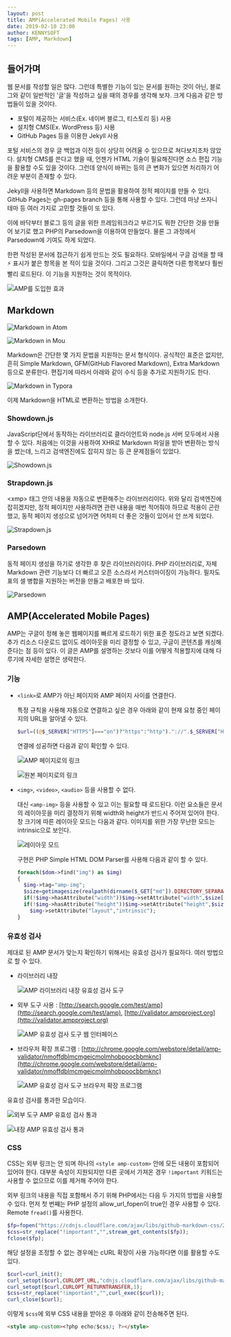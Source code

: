 ```yaml
---
layout: post
title: AMP(Accelerated Mobile Pages) 사용
date: 2019-02-10 23:00
author: KENNYSOFT
tags: [AMP, Markdown]
---
```


## 들어가며

웹 문서를 작성할 일은 많다. 그런데 특별한 기능이 있는 문서를 원하는 것이 아닌, 블로그와 같이 일반적인 '글'을 작성하고 싶을 때의 경우를 생각해 보자. 크게 다음과 같은 방법들이 있을 것이다.

* 포털이 제공하는 서비스(Ex. 네이버 블로그, 티스토리 등) 사용
* 설치형 CMS(Ex. WordPress 등) 사용
* GitHub Pages 등을 이용한 Jekyll 사용

포털 서비스의 경우 글 백업과 이전 등이 상당히 어려울 수 있으므로 쳐다보지조차 않았다. 설치형 CMS를 쓴다고 했을 때, 언젠가 HTML 기술이 필요해진다면 소스 편집 기능을 활용할 수도 있을 것이다. 그런데 양식이 바뀌는 등의 큰 변화가 있으면 처리하기 어려운 부분이 존재할 수 있다.

Jekyll을 사용하면 Markdown 등의 문법을 활용하여 정적 페이지를 만들 수 있다. GitHub Pages는 gh-pages branch 등을 통해 사용할 수 있다. 그런데 마냥 쓰자니 테마 등 여러 가지로 고민할 것들이 또 있다.

이에 바닥부터 블로그 등의 글을 위한 프레임워크라고 부르기도 뭐한 간단한 것을 만들어 보기로 했고 PHP의 Parsedown을 이용하여 만들었다. 물론 그 과정에서 Parsedown에 기여도 하게 되었다.

한편 작성된 문서에 접근하기 쉽게 만드는 것도 필요하다. 모바일에서 구글 검색을 할 때 ⚡ 표시가 붙은 항목을 본 적이 있을 것이다. 그리고 그것은 클릭하면 다른 항목보다 훨씬 빨리 로드된다. 이 기능을 지원하는 것이 목적이다.

![AMP를 도입한 효과](/assets/images/use-amp/amp-effect.png)

## Markdown

![Markdown in Atom](/assets/images/use-amp/markdown-atom.png)

![Markdown in Mou](/assets/images/use-amp/markdown-mou.png)

Markdown은 간단한 몇 가지 문법을 지원하는 문서 형식이다. 공식적인 표준은 없지만, 흔히 Simple Markdown, GFM(GitHub Flavored Markdown), Extra Markdown 등으로 분류한다. 편집기에 따라서 아래와 같이 수식 등을 추가로 지원하기도 한다.

![Markdown in Typora](/assets/images/use-amp/markdown-typora.png)

이제 Markdown을 HTML로 변환하는 방법을 소개한다.

### Showdown.js

JavaScript단에서 동작하는 라이브러리로 클라이언트와 node.js 서버 모두에서 사용할 수 있다. 처음에는 이것을 사용하여 XHR로 Markdown 파일을 받아 변환하는 방식을 썼는데, 느리고 검색엔진에도 잡히지 않는 등 큰 문제점들이 있었다.

![Showdown.js](/assets/images/use-amp/showdownjs.png)

### Strapdown.js

&lt;xmp> 태그 안의 내용을 자동으로 변환해주는 라이브러리이다. 위와 달리 검색엔진에 잡히겠지만, 정적 페이지만 사용하려면 관련 내용을 매번 적어줘야 하므로 적용이 곤란했고, 동적 페이지 생성으로 넘어가면 어차피 더 좋은 것들이 있어서 안 쓰게 되었다.

![Strapdown.js](/assets/images/use-amp/strapdownjs.png)

### Parsedown

동적 페이지 생성을 하기로 생각한 후 찾은 라이브러리이다. PHP 라이브러리로, 자체 Markdown 관련 기능보다 더 빠르고 오픈 소스라서 커스터마이징이 가능하다. 필자도 표의 셀 병합을 지원하는 버전을 만들고 배포한 바 있다.

![Parsedown](/assets/images/use-amp/parsedown.png)

## AMP(Accelerated Mobile Pages)

AMP는 구글이 정해 놓은 웹페이지를 빠르게 로드하기 위한 표준 정도라고 보면 되겠다. 추가 리소스 다운로드 없이도 레이아웃을 미리 결정할 수 있고, 구글이 콘텐츠를 캐싱해준다는 점 등이 있다. 이 글은 AMP를 설명하는 것보다 이를 어떻게 적용할지에 대해 다루기에 자세한 설명은 생략한다.

### 기능

* `<link>`로 AMP가 아닌 페이지와 AMP 페이지 사이를 연결한다.

  특정 규칙을 사용해 자동으로 연결하고 싶은 경우 아래와 같이 현재 요청 중인 페이지의 URL을 알아낼 수 있다.

  ```php
  $url=((@$_SERVER["HTTPS"]==="on")?"https":"http")."://".$_SERVER["HTTP_HOST"].$_SERVER["REQUEST_URI"];
  ```

  연결에 성공하면 다음과 같이 확인할 수 있다.

  ![AMP 페이지로의 링크](/assets/images/use-amp/link-to-amp.png)

  ![원본 페이지로의 링크](/assets/images/use-amp/link-to-canonical.png)

* `<img>`, `<video>`, `<audio>` 등을 사용할 수 없다.

  대신 `<amp-img>` 등을 사용할 수 있고 이는 필요할 때 로드된다. 이런 요소들은 문서의 레이아웃을 미리 결정하기 위해 width와 height가 반드시 주어져 있어야 한다. 창 크기에 따른 레이아웃 모드는 다음과 같다. 이미지를 위한 가장 무난한 모드는 intrinsic으로 보인다.

  ![레이아웃 모드](/assets/images/use-amp/layout.gif)

  구현은 PHP Simple HTML DOM Parser를 사용해 다음과 같이 할 수 있다.

  ```php
  foreach($dom->find("img") as $img)
  {
  	$img->tag="amp-img";
  	$size=getimagesize(realpath(dirname($_GET["md"]).DIRECTORY_SEPARATOR.$img->src));
  	if(!$img->hasAttribute("width"))$img->setAttribute("width",$size[0]);
  	if(!$img->hasAttribute("height"))$img->setAttribute("height",$size[1]);
      $img->setAttribute("layout","intrinsic");
  }
  ```

### 유효성 검사

제대로 된 AMP 문서가 맞는지 확인하기 위해서는 유효성 검사가 필요하다. 여러 방법으로 할 수 있다.

* 라이브러리 내장

  ![AMP 라이브러리 내장 유효성 검사 도구](/assets/images/use-amp/amp-validator-bundle.png)

* 외부 도구 사용 : [http://search.google.com/test/amp](http://search.google.com/test/amp), [http://validator.ampproject.org](http://validator.ampproject.org)

  ![AMP 유효성 검사 도구 웹 인터페이스](/assets/images/use-amp/amp-validator-external.png)

* 브라우저 확장 프로그램 : [http://chrome.google.com/webstore/detail/amp-validator/nmoffdblmcmgeicmolmhobpoocbbmknc](http://chrome.google.com/webstore/detail/amp-validator/nmoffdblmcmgeicmolmhobpoocbbmknc)

  ![AMP 유효성 검사 도구 브라우저 확장 프로그램](/assets/images/use-amp/amp-validator-extension.png)

유효성 검사를 통과한 모습이다.

![외부 도구 AMP 유효성 검사 통과](/assets/images/use-amp/amp-validation-pass-external.png)

![내장 AMP 유효성 검사 통과](/assets/images/use-amp/amp-validation-pass-bundle.png)

### CSS

CSS는 외부 링크는 안 되며 하나의 `<style amp-custom>` 안에 모든 내용이 포함되어 있어야 한다. 대부분 속성이 지원되지만 다른 곳에서 가져온 경우 `!important` 키워드는 사용할 수 없으므로 이를 제거해 주어야 한다.

외부 링크의 내용을 직접 포함해서 주기 위해 PHP에서는 다음 두 가지의 방법을 사용할 수 있다. 먼저 첫 번째는 PHP 설정의 allow_url_fopen이 true인 경우 사용할 수 있다. Remote `fread()`를 사용한다.

```php
$fp=fopen("https://cdnjs.cloudflare.com/ajax/libs/github-markdown-css/2.10.0/github-markdown.min.css","r");
$css=str_replace("!important","",stream_get_contents($fp));
fclose($fp);
```

해당 설정을 조정할 수 없는 경우에는 cURL 확장이 사용 가능하다면 이를 활용할 수도 있다.

```php
$curl=curl_init();
curl_setopt($curl,CURLOPT_URL,"cdnjs.cloudflare.com/ajax/libs/github-markdown-css/2.10.0/github-markdown.min.css");
curl_setopt($curl,CURLOPT_RETURNTRANSFER,1);
$css=str_replace("!important","",curl_exec($curl));
curl_close($curl);
```

이렇게 `$css`에 외부 CSS 내용을 받아온 후 아래와 같이 전송해주면 된다.

```html php
<style amp-custom><?php echo($css); ?></style>
```